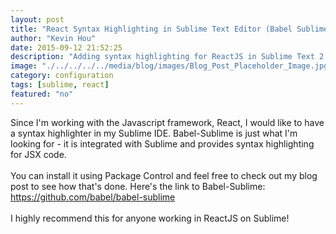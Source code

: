 ```yaml
---
layout: post
title: "React Syntax Highlighting in Sublime Text Editor (Babel Sublime)"
author: "Kevin Hou"
date: 2015-09-12 21:52:25
description: "Adding syntax highlighting for ReactJS in Sublime Text 2."
image: "./../../../../media/blog/images/Blog_Post_Placeholder_Image.jpg"
category: configuration
tags: [sublime, react]
featured: "no"
---
```

Since I'm working with the Javascript framework, React, I would like to have a syntax highlighter in my Sublime IDE. Babel-Sublime is just what I'm looking for - it is integrated with Sublime and provides syntax highlighting for JSX code.
<br />
<br />
You can install it using Package Control and feel free to check out my blog post to see how that's done. Here's the link to Babel-Sublime:
<br />
<a href="https://github.com/babel/babel-sublime">https://github.com/babel/babel-sublime</a>
<br />
<br />
I highly recommend this for anyone working in ReactJS on Sublime!
